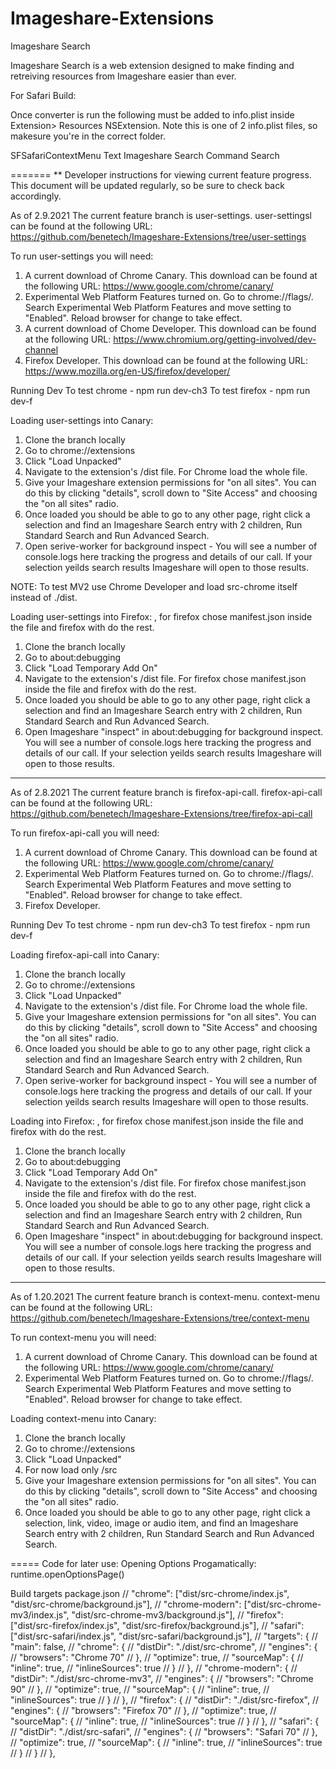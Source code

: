 # Imageshare-Extensions

Imageshare Search

Imageshare Search is a web extension designed to make finding and retreiving resources from Imageshare easier than ever.




For Safari Build:

Once converter is run the following must be added to info.plist inside Extension> Resources <key>NSExtension</key><dict>. Note this is one of 2 info.plist files, so makesure you're in the correct folder.

<key>SFSafariContextMenu</key>
        <array>
            <dict>
                    <key>Text</key>
                    <string>Imageshare Search</string>
                    <key>Command</key>
                    <string>Search</string>
            </dict>
        </array>



=======
** Developer instructions for viewing current feature progress.
This document will be updated regularly, so be sure to check back accordingly.


As of 2.9.2021
The current feature branch is user-settings. user-settingsl can be found at the following URL: https://github.com/benetech/Imageshare-Extensions/tree/user-settings

To run user-settings you will need:
1) A current download of Chrome Canary. This download can be found at the following URL: https://www.google.com/chrome/canary/
2) Experimental Web Platform Features turned on. Go to chrome://flags/. Search Experimental Web Platform Features and move setting to "Enabled". Reload browser for change to take effect.
3) A current download of Chome Developer. This download can be found at the following URL: https://www.chromium.org/getting-involved/dev-channel
4) Firefox Developer. This download can be found at the following URL: https://www.mozilla.org/en-US/firefox/developer/

Running Dev
To test chrome - npm run dev-ch3
To test firefox - npm run dev-f


Loading user-settings into Canary:
1) Clone the branch locally
2) Go to chrome://extensions
3) Click "Load Unpacked"
4) Navigate to the extension's /dist file. For Chrome load the whole file.
5) Give your Imageshare extension permissions for "on all sites". You can do this by clicking "details", scroll down to "Site Access" and choosing the "on all sites" radio.
6) Once loaded you should be able to go to any other page, right click a selection and find an Imageshare Search entry with 2 children, Run Standard Search and Run Advanced Search.
7) Open serive-worker for background inspect - You will see a number of console.logs here tracking the progress and details of our call. If your selection yeilds search results Imageshare will open to those results.

NOTE: To test MV2 use Chrome Developer and load src-chrome itself instead of ./dist.

Loading user-settings into Firefox:
, for firefox chose manifest.json inside the file and firefox with do the rest.
1) Clone the branch locally
2) Go to about:debugging
3) Click "Load Temporary Add On"
4) Navigate to the extension's /dist file. For firefox chose manifest.json inside the file and firefox with do the rest.
5) Once loaded you should be able to go to any other page, right click a selection and find an Imageshare Search entry with 2 children, Run Standard Search and Run Advanced Search.
6) Open Imageshare "inspect" in about:debugging for background inspect. You will see a number of console.logs here tracking the progress and details of our call. If your selection yeilds search results Imageshare will open to those results.


***


As of 2.8.2021
The current feature branch is firefox-api-call. firefox-api-call can be found at the following URL: https://github.com/benetech/Imageshare-Extensions/tree/firefox-api-call

To run firefox-api-call you will need:
1) A current download of Chrome Canary. This download can be found at the following URL: https://www.google.com/chrome/canary/
2) Experimental Web Platform Features turned on. Go to chrome://flags/. Search Experimental Web Platform Features and move setting to "Enabled". Reload browser for change to take effect.
3) Firefox Developer.

Running Dev
To test chrome - npm run dev-ch3
To test firefox - npm run dev-f

Loading firefox-api-call into Canary:
1) Clone the branch locally
2) Go to chrome://extensions
3) Click "Load Unpacked"
4) Navigate to the extension's /dist file. For Chrome load the whole file.
5) Give your Imageshare extension permissions for "on all sites". You can do this by clicking "details", scroll down to "Site Access" and choosing the "on all sites" radio.
6) Once loaded you should be able to go to any other page, right click a selection and find an Imageshare Search entry with 2 children, Run Standard Search and Run Advanced Search.
7) Open serive-worker for background inspect - You will see a number of console.logs here tracking the progress and details of our call. If your selection yeilds search results Imageshare will open to those results.

Loading into Firefox:
, for firefox chose manifest.json inside the file and firefox with do the rest.
1) Clone the branch locally
2) Go to about:debugging
3) Click "Load Temporary Add On"
4) Navigate to the extension's /dist file. For firefox chose manifest.json inside the file and firefox with do the rest.
5) Once loaded you should be able to go to any other page, right click a selection and find an Imageshare Search entry with 2 children, Run Standard Search and Run Advanced Search.
6) Open Imageshare "inspect" in about:debugging for background inspect. You will see a number of console.logs here tracking the progress and details of our call. If your selection yeilds search results Imageshare will open to those results.


***


As of 1.20.2021
The current feature branch is context-menu. context-menu can be found at the following URL: https://github.com/benetech/Imageshare-Extensions/tree/context-menu

To run context-menu you will need:
1) A current download of Chrome Canary. This download can be found at the following URL: https://www.google.com/chrome/canary/
2) Experimental Web Platform Features turned on. Go to chrome://flags/. Search Experimental Web Platform Features and move setting to "Enabled". Reload browser for change to take effect.

Loading context-menu into Canary:
1) Clone the branch locally
2) Go to chrome://extensions
3) Click "Load Unpacked"
4) For now load only /src
5) Give your Imageshare extension permissions for "on all sites". You can do this by clicking "details", scroll down to "Site Access" and choosing the "on all sites" radio.
6) Once loaded you should be able to go to any other page, right click a selection, link, video, image or audio item, and find an Imageshare Search entry with 2 children, Run Standard Search and Run Advanced Search.


=====
Code for later use:
Opening Options Progamatically:
runtime.openOptionsPage()

Build targets package.json
  // "chrome": ["dist/src-chrome/index.js", "dist/src-chrome/background.js"],
  // "chrome-modern": ["dist/src-chrome-mv3/index.js", "dist/src-chrome-mv3/background.js"],
  // "firefox": ["dist/src-firefox/index.js", "dist/src-firefox/background.js"],
  // "safari": ["dist/src-safari/index.js", "dist/src-safari/background.js"],
  // "targets": {
  //   "main": false,
  //   "chrome": {
  //     "distDir": "./dist/src-chrome",
  //     "engines": {
  //       "browsers": "Chrome 70"
  //     },
  //     "optimize": true,
  //     "sourceMap": {
  //       "inline": true,
  //       "inlineSources": true
  //       }
  //   },
  //   "chrome-modern": {
  //     "distDir": "./dist/src-chrome-mv3",
  //     "engines": {
  //       "browsers": "Chrome 90"
  //     },
  //     "optimize": true,
  //     "sourceMap": {
  //       "inline": true,
  //       "inlineSources": true
  //       }
  //   },
  //   "firefox": {
  //     "distDir": "./dist/src-firefox",
  //     "engines": {
  //       "browsers": "Firefox 70"
  //     },
  //     "optimize": true,
  //     "sourceMap": {
  //       "inline": true,
  //       "inlineSources": true
  //       }
  //   },
  //   "safari": {
  //     "distDir": "./dist/src-safari",
  //     "engines": {
  //       "browsers": "Safari 70"
  //     },
  //     "optimize": true,
  //     "sourceMap": {
  //       "inline": true,
  //       "inlineSources": true
  //       }
  //    }
  // },


